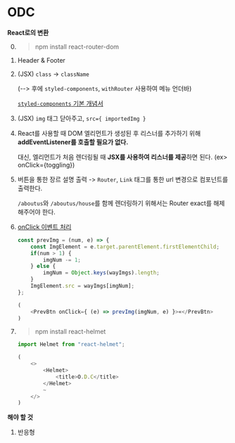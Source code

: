 # ODC

**React로의 변환**

0. > npm install react-router-dom

1. Header & Footer

2. (JSX) `class` -> `className`

    (--> 후에 `styled-components`, `withRouter` 사용하여 메뉴 언더바)

    [`styled-components` 기본 개념서](https://styled-components.com/docs/basics)

3. (JSX) `img` 태그 닫아주고, `src={ importedImg }`

4. React를 사용할 때 DOM 엘리먼트가 생성된 후 리스너를 추가하기 위해 **addEventListener를 호출할 필요가 없다.** 
    
    대신, 엘리먼트가 처음 렌더링될 때 **JSX를 사용하여 리스너를 제공**하면 된다. (ex> onClick={toggling})

5. 버튼을 통한 장르 설명 출력 -> `Router`, `Link` 태그를 통한 url 변경으로 컴포넌트를 출력한다.

    `/aboutus`와 `/aboutus/house`를 함께 렌더링하기 위해서는 Router exact를 해제해주어야 한다.

6. [onClick 이벤트 처리](https://ko.reactjs.org/docs/handling-events.html)

    ```javascript
    const prevImg = (num, e) => {
        const ImgElement = e.target.parentElement.firstElementChild;
        if(num > 1) {
            imgNum -= 1;
        } else {
            imgNum = Object.keys(wayImgs).length;
        }
        ImgElement.src = wayImgs[imgNum];
    };

    (    
        <PrevBtn onClick={ (e) => prevImg(imgNum, e) }>«</PrevBtn>
    )
    ```

7. > npm install react-helmet

    ```javascript
    import Helmet from "react-helmet";

    (
        <>
            <Helmet>
                <title>O.D.C</title>
            </Helmet>
            ~
        </>
    )
    ```



**해야 할 것**

1. 반응형